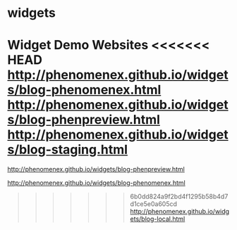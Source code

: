 widgets
=======

Widget Demo Websites
<<<<<<< HEAD
http://phenomenex.github.io/widgets/blog-phenomenex.html
http://phenomenex.github.io/widgets/blog-phenpreview.html
http://phenomenex.github.io/widgets/blog-staging.html
=======

http://phenomenex.github.io/widgets/blog-phenpreview.html

http://phenomenex.github.io/widgets/blog-phenomenex.html

>>>>>>> 6b0dd824a9f2bd4f1295b58b4d7d1ce5e0a605cd
http://phenomenex.github.io/widgets/blog-local.html
